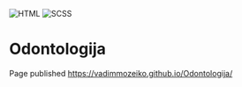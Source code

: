 ![HTML](https://img.shields.io/badge/code-HTML-brightgreen)
![SCSS](https://img.shields.io/badge/code-SCSS-ED4296)

# Odontologija

 Page published 
 https://vadimmozeiko.github.io/Odontologija/
